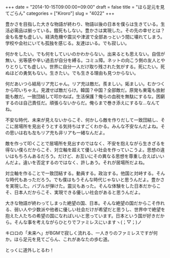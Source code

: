 +++
date = "2014-10-15T09:00:00+09:00"
draft = false
title = "ほら足元を見てごらん"
categories = ["Kiroro"]
slug = "4022"
+++

豊かさを目指した大きな物語が終わり、物語以後の日本を僕らは生きている。生活必需品は揃っている。餓死もしない。豊かさは実現した。その先の幸せとは？金も名誉も虚しい。経済危機や震災や津波で全部あっという間に壊れてしまう。学校や会社にいても孤独を感じる。友達はいる。でも寂しい。

何かをしたい。でも何をしていいのかわからない。出来るとも思えない。自信が無い。劣等感や辛い過去が自分を縛る。コミュ障。ネットの向こう側の友人とやりとりしても虚しい。世界に自分一人だけ取り残された気がする。死にたい。死ぬほどの勇気もない。生きたい。でも生きる理由も見つからない。

何だあいつら結局リア充じゃん。リア充は敵だ。羨ましい。妬ましい。むかつくから叩いちゃえ。見渡せば敵だらけ。韓国？中国？全部敵だ。原発も東電も放射能も敵だ。一致団結して叩かねば。生活保護？俺らの血税を無駄にするな。困窮するのは自己責任だ。頑張らないからだ。俺らまで巻き添えにするな…なんてね。

不安な時代、未来が見えないからこそ、何かしら敵を作りだして一致団結し、そこに居場所を見出そうとする気持ちはすごくわかる。みんな不安なんだよね。その思いは右も左もリア充も非リアも一緒なんだよ。

敵を作って叩くことで居場所を見出すのではなく、不安を抱えながら生きざるを得ない僕らだからこそ、対立軸を超えて優しい社会を作っていこうよ。思想の違いはもちろんあるだろう。だけど、お互いにその異なる思想を尊重し合えばいいんだよ。違いを否定するのではなく、許しあう。それが居場所だよね。

対立軸を作ることで一致団結する。動員する。政治する。他国と対峙する。そんな時代もあっただろう。でも僕はもうそんな時代じゃないと思うんだよ。豊かさを実現した。バブルが弾けた。震災もあった。そんな体験をした日本だからこそ、日本人だからこそ、実現できる優しい社会があると思うんだよ。

大きな物語が終わってしまった絶望の国、日本。そんな絶望の国だからこそ作れる、弱い人や少数派や他者に優しい社会だけが希望だと思うし、世界中で絶望を抱えた人たちの希望の国になればいいと思っています。日本という国が好きだから。そんな事を考えながらひとりでファミレスにいますヽ(；▽；)ノ

キロロの「未来へ」がBGMで寂しく流れる、一人きりのファミレスですが何か。ほら足元を見てごらん、これがあなたの歩む道。

とっくに道外しとるわ！
